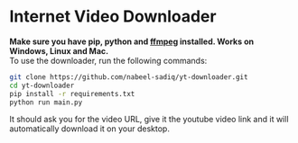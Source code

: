 # Internet Video Downloader

**Make sure you have pip, python and [ffmpeg](https://www.ffmpeg.org/) installed. Works on Windows, Linux and Mac.**<br>
To use the downloader, run the following commands:
```bash
git clone https://github.com/nabeel-sadiq/yt-downloader.git
cd yt-downloader
pip install -r requirements.txt
python run main.py
```
It should ask you for the video URL, give it the youtube video link and it will automatically download it on your desktop.
